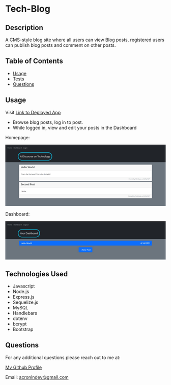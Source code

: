 # Tech-Blog

## Description

A CMS-style blog site where all users can view Blog posts, registered users can publish blog posts and comment on other posts.


## Table of Contents

- [Usage](#usage)
- [Tests](#tests)
- [Questions](#questions)


## Usage

Visit [Link to Deployed App](https://a-tech-discourse.herokuapp.com/)
* Browse blog posts, log in to post.
* While logged in, view and edit your posts in the Dashboard

Homepage:

![Tech Blog Homepage](./assets/homepage.jpg)

Dashboard:

![Tech Blog Homepage](./assets/dashboard.jpg)

## Technologies Used

* Javascript
* Node.js
* Express.js
* Sequelize.js
* MySQL
* Handlebars
* dotenv
* bcrypt
* Bootstrap

## Questions

For any additional questions please reach out to me at:

[My Github Profile](https://github.com/AdrianCronin)

Email: [acronindev@gmail.com](mailto:acronindev@gmail.com)


